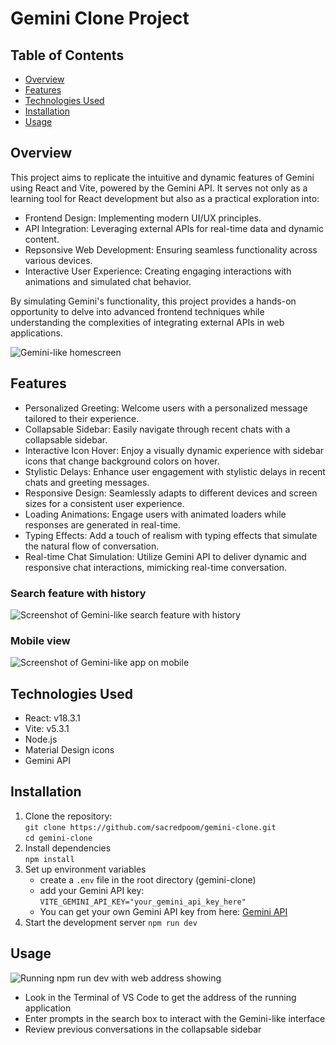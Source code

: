 # Gemini Clone Project

## Table of Contents
- [Overview](#overview)
- [Features](#features)
- [Technologies Used](#technologies-used)
- [Installation](#installation)
- [Usage](#usage)

## Overview
This project aims to replicate the intuitive and dynamic features of Gemini using React and Vite, powered by the Gemini API. It serves not only as a learning tool for React development but also as a practical exploration into:
- Frontend Design: Implementing modern UI/UX principles.
- API Integration: Leveraging external APIs for real-time data and dynamic content.
- Repsonsive Web Development: Ensuring seamless functionality across various devices.
- Interactive User Experience: Creating engaging interactions with animations and simulated chat behavior.

By simulating Gemini's functionality, this project provides a hands-on opportunity to delve into advanced frontend techniques while understanding the complexities of integrating external APIs in web applications.

![Gemini-like homescreen](https://github.com/sacredpoom/Gemini_Clone/assets/20672168/eddab220-4c52-4a36-a7d0-2570097d4176)

## Features
- Personalized Greeting: Welcome users with a personalized message tailored to their experience.
- Collapsable Sidebar: Easily navigate through recent chats with a collapsable sidebar.
- Interactive Icon Hover: Enjoy a visually dynamic experience with sidebar icons that change background colors on hover.
- Stylistic Delays: Enhance user engagement with stylistic delays in recent chats and greeting messages.
- Responsive Design: Seamlessly adapts to different devices and screen sizes for a consistent user experience.
- Loading Animations: Engage users with animated loaders while responses are generated in real-time.
- Typing Effects: Add a touch of realism with typing effects that simulate the natural flow of conversation.
- Real-time Chat Simulation: Utilize Gemini API to deliver dynamic and responsive chat interactions, mimicking real-time conversation.

### Search feature with history 
![Screenshot of Gemini-like search feature with history](https://github.com/sacredpoom/Gemini_Clone/assets/20672168/f851972d-29fa-4081-8d2d-54625c8935b7)

### Mobile view
![Screenshot of Gemini-like app on mobile](https://github.com/sacredpoom/Gemini_Clone/assets/20672168/4d8603e6-b0c7-4e2a-aca5-6e1fd21863f0)


## Technologies Used
- React: v18.3.1
- Vite: v5.3.1
- Node.js
- Material Design icons
- Gemini API

## Installation
1. Clone the repository:  \
   `git clone https://github.com/sacredpoom/gemini-clone.git` \
   `cd gemini-clone`
2. Install dependencies \
   `npm install`
3. Set up environment variables
   - create a `.env` file in the root directory (gemini-clone)
   - add your Gemini API key: \
     `VITE_GEMINI_API_KEY="your_gemini_api_key_here"` 
   - You can get your own Gemini API key from here: [Gemini API](https://ai.google.dev/gemini-api)     
4. Start the development server
   `npm run dev`

## Usage
![Running npm run dev with web address showing](https://github.com/sacredpoom/Gemini_Clone/assets/20672168/138f3735-2733-4eac-8d90-0ddcec1f806d)
- Look in the Terminal of VS Code to get the address of the running application
- Enter prompts in the search box to interact with the Gemini-like interface
- Review previous conversations in the collapsable sidebar
